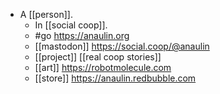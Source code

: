 - A [[person]].
  - In [[social coop]].
  - #go https://anaulin.org
  - [[mastodon]] https://social.coop/@anaulin
  - [[project]] [[real coop stories]]
  - [[art]] https://robotmolecule.com
  - [[store]] https://anaulin.redbubble.com


